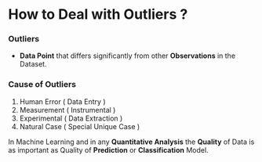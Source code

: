 # How to Deal with Outliers ?

### Outliers
- **Data Point** that differs significantly from other **Observations** in the Dataset.

### Cause of Outliers
1. Human Error ( Data Entry )
2. Measurement ( Instrumental )
3. Experimental ( Data Extraction )
4. Natural Case ( Special Unique Case )

In Machine Learning and in any **Quantitative Analysis** the **Quality** of Data is as important as Quality of **Prediction** or **Classification** Model.
